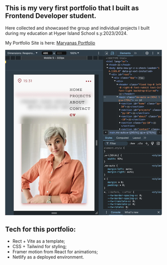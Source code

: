 ## This is my very first portfolio that I built as Frontend Developer student.

 Here collected and showcased the group and individual projects I built during my education at Hyper Island School s.y.2023/2024.

My Portfolio Site is here: [Maryanas Portfolio](https://maryanas.netlify.app/)

![A screenshot from the portfolio](/src/assets/img/photo/pic_for_readme.webp)

## Tech for this portfolio:

- Rect + Vite as a template;
- CSS + Tailwind for styling;
- Framer motion from React for animations;
- Netlify as a deployed environment.
